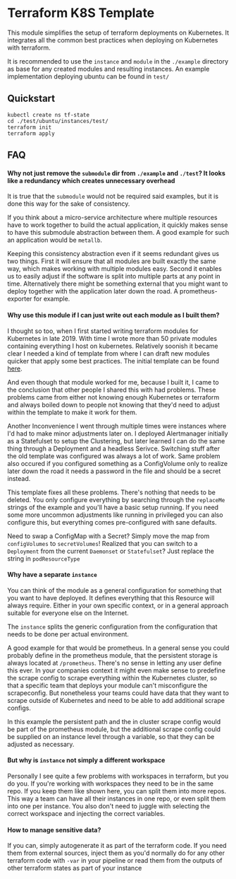 # Terraform K8S Template

This module simplifies the setup of terraform deployments on Kubernetes. It integrates all the common best practices when deploying on Kubernetes with terraform.

It is recommended to use the `instance` and `module` in the `./example` directory as base for any created modules and resulting instances. An example implementation deploying ubuntu can be found in `test/`

## Quickstart

```
kubectl create ns tf-state
cd ./test/ubuntu/instances/test/
terraform init
terraform apply
```

## FAQ

#### Why not just remove the `submodule` dir from `./example` and `./test`? It looks like a redundancy which creates unnecessary overhead

It is true that the `submodule` would not be required said examples, but it is done this way for the sake of consistency.

If you think about a micro-service architecture where multiple resources have to work together to build the actual application, it quickly makes sense to have this submodule abstraction between them. A good example for such an application would be `metallb`. 

Keeping this consistency abstraction even if it seems redundant gives us two things. First it will ensure that all modules are built exactly the same way, which makes working with multiple modules easy. Second it enables us to easily adjust if the software is split into multiple parts at any point in time. Alternatively there might be something external that you might want to deploy together with the application later down the road. A prometheus-exporter for example.

#### Why use this module if I can just write out each module as I built them?

I thought so too, when I first started writing terraform modules for Kubernetes in late 2019. With time I wrote more than 50 private modules containing everything I host on kubernetes. Relatively soonish it became clear I needed a kind of template from where I can draft new modules quicker that apply some best practices. The initial template can be found [here](https://github.com/Bobonium/kubernetes-terraform).

And even though that module worked for me, because I built it, I came to the conclusion that other people I shared this with had problems. These problems came from either not knowing enough Kubernetes or terraform and always boiled down to people not knowing that they'd need to adjust within the template to make it work for them.

Another Inconvenience I went through multiple times were instances where I'd had to make minor adjustments later on. I deployed Alertmanager initially as a Statefulset to setup the Clustering, but later learned I can do the same thing through a Deployment and a headless Serivce. Switching stuff after the old template was configured was always a lot of work. Same problem also occured if you configured something as a ConfigVolume only to realize later down the road it needs a password in the file and should be a secret instead.

This template fixes all these problems. There's nothing that needs to be deleted. You only configure everything by searching through the `replaceMe` strings of the example and you'll have a basic setup running. If you need some more uncommon adjustments like running in privileged you can also configure this, but everything comes pre-configured with sane defaults.

Need to swap a ConfigMap with a Secret? Simply move the map from `configVolumes` to `secretVolumes`! Realized that you can switch to a `Deployment` from the current `Daemonset` or `Statefulset`? Just replace the string in `podResourceType`

#### Why have a separate `instance`

You can think of the module as a general configuration for something that you want to have deployed. It defines everything that this Resource will always require. Either in your own specific context, or in a general approach suitable for everyone else on the Internet.

The `instance` splits the generic configuration from the configuration that needs to be done per actual environment. 

A good example for that would be prometheus. In a general sense you could probably define in the prometheus module, that the persistent storage is always located at `/prometheus`. There's no sense in letting any user define this ever. In your companies context it might even make sense to predefine the scrape config to scrape everything within the Kubernetes cluster, so that a specific team that deploys your module can't misconfigure the scrapeconfig. But nonetheless your teams could have data that they want to scrape outside of Kubernetes and need to be able to add additional scrape configs.

In this example the persistent path and the in cluster scrape config would be part of the prometheus module, but the additional scrape config could be supplied on an instance level through a variable, so that they can be adjusted as necessary.

#### But why is `instance` not simply a different workspace

Personally I see quite a few problems with workspaces in terraform, but you do you. If you're working with workspaces they need to be in the same repo. If you keep them like shown here, you can split them into more repos. This way a team can have all their instances in one repo, or even split them into one per instance. You also don't need to juggle with selecting the correct workspace and injecting the correct variables.

#### How to manage sensitive data?

If you can, simply autogenerate it as part of the terraform code. If you need them from external sources, inject them as you'd normally do for any other terraform code with `-var` in your pipeline or read them from the outputs of other terraform states as part of your instance
